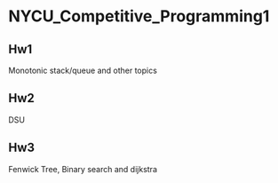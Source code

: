 # NYCU_Competitive_Programming1
## Hw1
Monotonic stack/queue and other topics
## Hw2
DSU
## Hw3
Fenwick Tree, Binary search and dijkstra
